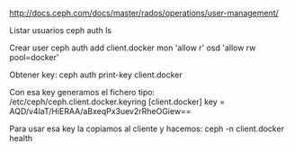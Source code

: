 http://docs.ceph.com/docs/master/rados/operations/user-management/


Listar usuarios
ceph auth ls


Crear user
ceph auth add client.docker mon 'allow r' osd 'allow rw pool=docker'

Obtener key:
ceph auth print-key client.docker

Con esa key generamos el fichero tipo:
/etc/ceph/ceph.client.docker.keyring
[client.docker]
	key = AQD/v4laT/HiERAA/aBxeqPx3uev2rRheOGiew==

Para usar esa key la copiamos al cliente y hacemos:
ceph -n client.docker health
